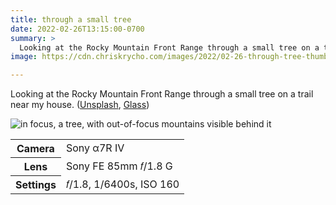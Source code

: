 ```yaml
---
title: through a small tree
date: 2022-02-26T13:15:00-0700
summary: >
  Looking at the Rocky Mountain Front Range through a small tree on a trail near my house.
image: https://cdn.chriskrycho.com/images/2022/02-26-through-tree-thumb.jpg

---
```


Looking at the Rocky Mountain Front Range through a small tree on a trail near my house. ([Unsplash][u], [Glass][g])

[u]: https://unsplash.com/photos/8rYKsj7Fefo
[g]: https://glass.photo/chriskrycho/79534bEWfTy3wdb9VecrE8

<img src='https://cdn.chriskrycho.com/images/2022/02-26-through-tree-thumb.jpg' alt='in focus, a tree, with out-of-focus mountains visible behind it' />

<table>
    <tr>
        <th scope='row'>Camera</th>
        <td>Sony α7R IV</td>
    </tr>
    <tr>
        <th scope='row'>Lens</th>
        <td>Sony FE 85mm 𝑓/1.8 G</td>
    </tr>
    <tr>
        <th scope='row'>Settings</th>
        <td>𝑓/1.8, 1/6400s, <abbr>ISO</abbr> 160</td>
    </tr>
</table>
